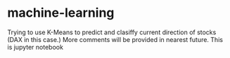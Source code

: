 # machine-learning

Trying to use K-Means to predict and clasiffy current direction of stocks (DAX in this case.)
More comments will be provided in nearest future.
This is jupyter notebook
